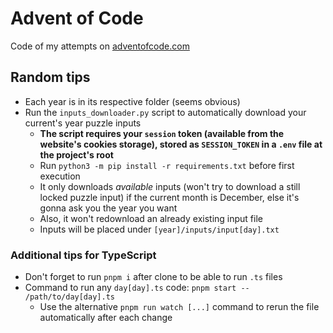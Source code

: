 # Advent of Code

Code of my attempts on [adventofcode.com](https://adventofcode.com)

## Random tips
- Each year is in its respective folder (seems obvious)
- Run the `inputs_downloader.py` script to automatically download your current's year puzzle inputs
  - **The script requires your `session` token (available from the website's cookies storage), stored as `SESSION_TOKEN` in a `.env` file at the project's root**
  - Run `python3 -m pip install -r requirements.txt` before first execution
  - It only downloads *available* inputs (won't try to download a still locked puzzle input) if the current month is December, else it's gonna ask you the year you want
  - Also, it won't redownload an already existing input file
  - Inputs will be placed under `[year]/inputs/input[day].txt`

### Additional tips for TypeScript
- Don't forget to run `pnpm i` after clone to be able to run `.ts` files
- Command to run any `day[day].ts` code: `pnpm start -- /path/to/day[day].ts`
  - Use the alternative `pnpm run watch [...]` command to rerun the file automatically after each change
